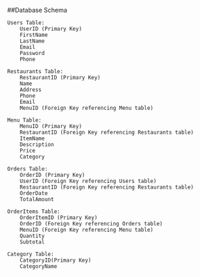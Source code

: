##Database Schema

    Users Table:
        UserID (Primary Key)
        FirstName
        LastName
        Email
        Password
        Phone

    Restaurants Table:
        RestaurantID (Primary Key)
        Name
        Address
        Phone
        Email
        MenuID (Foreign Key referencing Menu table)

    Menu Table:
        MenuID (Primary Key)
        RestaurantID (Foreign Key referencing Restaurants table)
        ItemName
        Description
        Price
        Category

    Orders Table:
        OrderID (Primary Key)
        UserID (Foreign Key referencing Users table)
        RestaurantID (Foreign Key referencing Restaurants table)
        OrderDate
        TotalAmount

    OrderItems Table:
        OrderItemID (Primary Key)
        OrderID (Foreign Key referencing Orders table)
        MenuID (Foreign Key referencing Menu table)
        Quantity
        Subtotal

    Category Table:
        CategoryID(Primary Key)
        CategoryName



        








